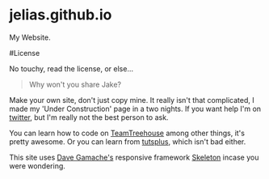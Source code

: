 jelias.github.io
================

My Website.

#License

No touchy, read the license, or else...

> Why won't you share Jake?

Make your own site, don't just copy mine. It really isn't that complicated, I made my 'Under Construction' page in a two nights. If you want help I'm on [twitter](http://twitter.com/_jelias_), but I'm really not the best person to ask.

You can learn how to code on [TeamTreehouse](http://referrals.trhou.se/jacobelias) among other things, it's pretty awesome. Or you can learn from [tutsplus](https://courses.tutsplus.com/free/), which isn't bad either.

This site uses [Dave Gamache's](https://github.com/dhg) responsive framework [Skeleton](http://www.getskeleton.com/) incase you were wondering.
